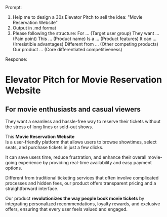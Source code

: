 Prompt:
1. Help me to design a 30s Elevator Pitch to sell the idea: "Movie Reservation Website"
2. Output in .md format
3. Please following the structure:
   For ... (Target user group)
   They want ... (Pain point)
   This ... (Product name)
   Is a ... (Product features)
   It can ... (Irresistible advantages)
   Different from ... (Other competing
   products)
   Our product ... (Core differentiated
   competitiveness)


Response:
# Elevator Pitch for Movie Reservation Website

## For movie enthusiasts and casual viewers
They want a seamless and hassle-free way to reserve their tickets without the stress of long lines or sold-out shows.

This **Movie Reservation Website**  
Is a user-friendly platform that allows users to browse showtimes, select seats, and purchase tickets in just a few clicks.

It can save users time, reduce frustration, and enhance their overall movie-going experience by providing real-time availability and easy payment options.

Different from traditional ticketing services that often involve complicated processes and hidden fees, our product offers transparent pricing and a straightforward interface.

Our product **revolutionizes the way people book movie tickets** by integrating personalized recommendations, loyalty rewards, and exclusive offers, ensuring that every user feels valued and engaged.
